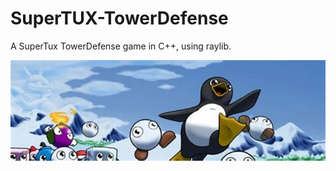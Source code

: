 # SuperTUX-TowerDefense
A SuperTux TowerDefense game in C++, using raylib.

![SuperTux imagem ilustrativa](Icons/supertux.png)
